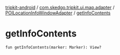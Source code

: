[tripkit-android](../../index.md) / [com.skedgo.tripkit.ui.map.adapter](../index.md) / [POILocationInfoWindowAdapter](index.md) / [getInfoContents](./get-info-contents.md)

# getInfoContents

`fun getInfoContents(marker: Marker): View?`